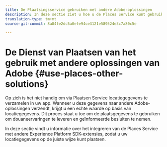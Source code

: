 ```yaml
---
title: De Plaatsingsservice gebruiken met andere Adobe-oplossingen
description: In deze sectie ziet u hoe u de Places Service kunt gebruiken met andere Adobe-oplossingen.
translation-type: tm+mt
source-git-commit: 8a84fe2dc5a0efe94ce3121e589524e3c7a80c5e

---
```



# De Dienst van Plaatsen van het gebruik met andere oplossingen van Adobe {#use-places-other-solutions}

Op zich is het niet handig om via Plaatsen Service locatiegegevens te verzamelen in uw app. Wanneer u deze gegevens naar andere Adobe-oplossingen verzendt, krijgt u een echte waarde op basis van locatiegegevens. Dit proces staat u toe om de plaatsgegevens te gebruiken om douaneervaringen te leveren en geïnformeerde besluiten te nemen.

In deze sectie vindt u informatie over het integreren van de Places Service met andere Experience Platform SDK-extensies, zodat u uw locatiegegevens op de juiste wijze kunt plaatsen.